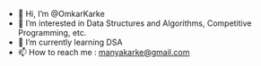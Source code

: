 - 👋 Hi, I’m @OmkarKarke
- 👀 I’m interested in Data Structures and Algorithms, Competitive Programming, etc.
- 🌱 I’m currently learning DSA
- 📫 How to reach me : manyakarke@gmail.com

<!---
OmkarKarke/OmkarKarke is a ✨ special ✨ repository because its `README.md` (this file) appears on your GitHub profile.
You can click the Preview link to take a look at your changes.
--->

